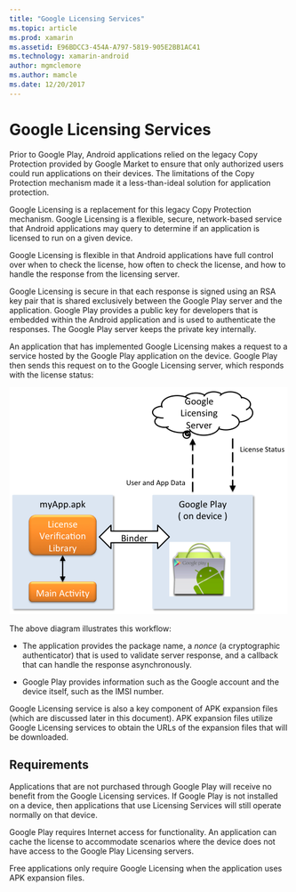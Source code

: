 ```yaml
---
title: "Google Licensing Services"
ms.topic: article
ms.prod: xamarin
ms.assetid: E96BDCC3-454A-A797-5819-905E2BB1AC41
ms.technology: xamarin-android
author: mgmclemore
ms.author: mamcle
ms.date: 12/20/2017
---
```


# Google Licensing Services

Prior to Google Play, Android applications relied on the legacy Copy
Protection provided by Google Market to ensure that only authorized users could
run applications on their devices. The limitations of the Copy Protection
mechanism made it a less-than-ideal solution for application protection.

Google Licensing is a replacement for this legacy Copy Protection mechanism.
Google Licensing is a flexible, secure, network-based service that Android
applications may query to determine if an application is licensed to run on a
given device.

Google Licensing is flexible in that Android applications have full control
over when to check the license, how often to check the license, and how to
handle the response from the licensing server.

Google Licensing is secure in that each response is signed using an RSA key
pair that is shared exclusively between the Google Play server and the
application. Google Play provides a public key for developers that is embedded
within the Android application and is used to authenticate the responses. The
Google Play server keeps the private key internally.

An application that has implemented Google Licensing makes a request to a
service hosted by the Google Play application on the device. Google Play then
sends this request on to the Google Licensing server, which responds with the
license status: 

[ ![Licensing server workflow diagram](google-licensing-services-images/gp-licensing-service-overview.png)](google-licensing-services-images/gp-licensing-service-overview.png)

The above diagram illustrates this workflow: 

-   The application provides the package name, a *nonce* (a 
    cryptographic authenticator) that is used to validate server 
    response, and a callback that can handle the response 
    asynchronously. 

-   Google Play provides information such as the Google account and the 
    device itself, such as the IMSI number. 

Google Licensing service is also a key component of APK expansion files
(which are discussed later in this document). APK expansion files utilize Google
Licensing services to obtain the URLs of the expansion files that will be
downloaded.


## Requirements

Applications that are not purchased through Google Play will receive no
benefit from the Google Licensing services. If Google Play is not installed on a
device, then applications that use Licensing Services will still operate
normally on that device.

Google Play requires Internet access for functionality. An application can
cache the license to accommodate scenarios where the device does not have access
to the Google Play Licensing servers.

Free applications only require Google Licensing when the application uses APK
expansion files.
